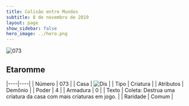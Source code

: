 ```yaml
---
title: Colisão entre Mundos
subtitle: 8 de novembro de 2019
layout: page
show_sidebar: false
hero_image: ../hero.png
---
```


![073](https://cdn.keyforgegame.com/media/card_front/pt/452_073_HW6P5W3J5G6C_pt.png)

## Etaromme

|----|----|
| Número | 073 |
| Casa | ![Dis](https://archonarcana.com/images/thumb/e/e8/Dis.png/22px-Dis.png "Dis") |
| Tipo | Criatura |
| Atributos | Demônio |
| Poder | 4 |
| Armadura | 0 |
| Texto | Coleta: Destrua uma criatura da casa com mais criaturas em jogo. |
| Raridade | Comum |
